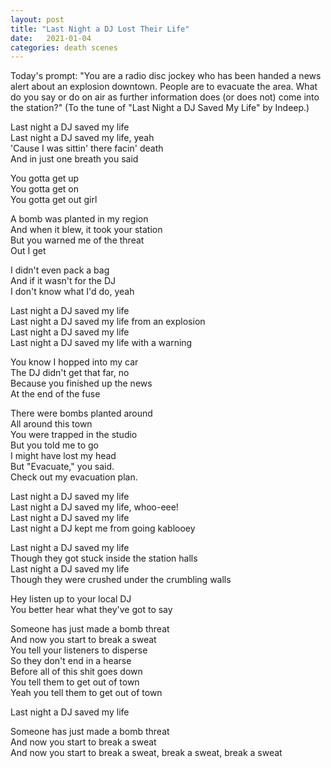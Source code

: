 ```yaml
---
layout: post
title: "Last Night a DJ Lost Their Life"
date:   2021-01-04
categories: death scenes
---
```

Today's prompt: "You are a radio disc jockey who has been handed a news alert about an explosion downtown. People are to evacuate the area. What do you say or do on air as further information does (or does not) come into the station?" (To the tune of "Last Night a DJ Saved My Life" by Indeep.)

Last night a DJ saved my life   
Last night a DJ saved my life, yeah    
'Cause I was sittin' there facin' death   
And in just one breath you said   

You gotta get up   
You gotta get on   
You gotta get out girl   

A bomb was planted in my region   
And when it blew, it took your station   
But you warned me of the threat    
Out I get    

I didn't even pack a bag   
And if it wasn't for the DJ   
I don't know what I'd do, yeah   

Last night a DJ saved my life    
Last night a DJ saved my life from an explosion    
Last night a DJ saved my life   
Last night a DJ saved my life with a warning   

You know I hopped into my car   
The DJ didn't get that far, no  
Because you finished up the news   
At the end of the fuse   

There were bombs planted around   
All around this town    
You were trapped in the studio   
But you told me to go   
I might have lost my head   
But "Evacuate," you said.   
Check out my evacuation plan.   

Last night a DJ saved my life   
Last night a DJ saved my life, whoo-eee!  
Last night a DJ saved my life  
Last night a DJ kept me from going kablooey   

Last night a DJ saved my life   
Though they got stuck inside the station halls   
Last night a DJ saved my life   
Though they were crushed under the crumbling walls    

Hey listen up to your local DJ  
You better hear what they've got to say   

Someone has just made a bomb threat  
And now you start to break a sweat   
You tell your listeners to disperse  
So they don't end in a hearse   
Before all of this shit goes down    
You tell them to get out of town   
Yeah you tell them to get out of town   

Last night a DJ saved my life   

Someone has just made a bomb threat   
And now you start to break a sweat   
And now you start to break a sweat, break a sweat, break a sweat
